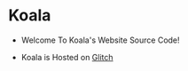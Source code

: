 # Koala

- Welcome To Koala's Website Source Code!

- Koala is Hosted on [Glitch](https://glitch.com)
